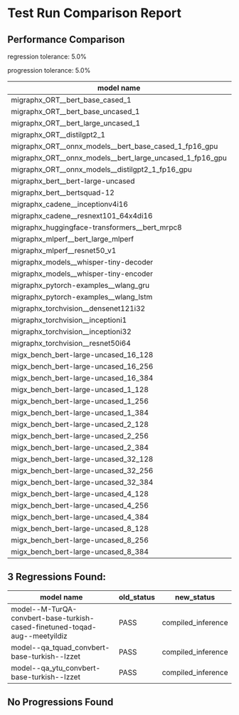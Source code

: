 # Test Run Comparison Report

## Performance Comparison

regression tolerance: 5.0%

progression tolerance: 5.0%

|model name|exit_status|analysis|old_time_ms|new_time_ms|change_ms|percent_change|
|---|---|---|---|---|---|---|
|migraphx_ORT__bert_base_cased_1|PASS|within tol|113.0589|113.3595|0.3007|0.27%|
|migraphx_ORT__bert_base_uncased_1|PASS|within tol|115.6536|113.3021|-2.3515|-2.03%|
|migraphx_ORT__bert_large_uncased_1|PASS|within tol|376.6519|366.0371|-10.6148|-2.82%|
|migraphx_ORT__distilgpt2_1|PASS|within tol|60.369|60.032|-0.337|-0.56%|
|migraphx_ORT__onnx_models__bert_base_cased_1_fp16_gpu|Numerics|within tol|72.3871|72.3106|-0.0765|-0.11%|
|migraphx_ORT__onnx_models__bert_large_uncased_1_fp16_gpu|Numerics|within tol|273.9541|275.249|1.295|0.47%|
|migraphx_ORT__onnx_models__distilgpt2_1_fp16_gpu|Numerics|within tol|38.8135|38.0849|-0.7286|-1.88%|
|migraphx_bert__bert-large-uncased|PASS|within tol|20.0744|20.0712|-0.0032|-0.02%|
|migraphx_bert__bertsquad-12|PASS|within tol|17.7149|18.5795|0.8647|4.88%|
|migraphx_cadene__inceptionv4i16|PASS|progression|152.7746|142.3107|-10.4639|-6.85%|
|migraphx_cadene__resnext101_64x4di16|PASS|within tol|215.0951|218.5404|3.4453|1.6%|
|migraphx_huggingface-transformers__bert_mrpc8|PASS|within tol|7.5558|7.5386|-0.0172|-0.23%|
|migraphx_mlperf__bert_large_mlperf|Numerics|progression|47.1162|44.113|-3.0032|-6.37%|
|migraphx_mlperf__resnet50_v1|PASS|progression|6.4526|6.0581|-0.3945|-6.11%|
|migraphx_models__whisper-tiny-decoder|PASS|within tol|30.3169|31.5742|1.2573|4.15%|
|migraphx_models__whisper-tiny-encoder|Numerics|within tol|53.4109|53.7387|0.3278|0.61%|
|migraphx_pytorch-examples__wlang_gru|PASS|regression|20.8011|22.6239|1.8228|8.76%|
|migraphx_pytorch-examples__wlang_lstm|PASS|progression|14.4153|12.8122|-1.6032|-11.12%|
|migraphx_torchvision__densenet121i32|PASS|within tol|71.8979|70.1093|-1.7886|-2.49%|
|migraphx_torchvision__inceptioni1|PASS|progression|15.9794|10.2174|-5.762|-36.06%|
|migraphx_torchvision__inceptioni32|PASS|within tol|143.2971|148.6838|5.3867|3.76%|
|migraphx_torchvision__resnet50i64|PASS|within tol|189.2231|182.6131|-6.6099|-3.49%|
|migx_bench_bert-large-uncased_16_128|PASS|within tol|33.5015|34.9566|1.4551|4.34%|
|migx_bench_bert-large-uncased_16_256|PASS|within tol|58.0559|57.4876|-0.5682|-0.98%|
|migx_bench_bert-large-uncased_16_384|Numerics|regression|73.3995|77.685|4.2855|5.84%|
|migx_bench_bert-large-uncased_1_128|PASS|within tol|13.5126|13.4772|-0.0354|-0.26%|
|migx_bench_bert-large-uncased_1_256|PASS|within tol|13.8364|13.8475|0.0111|0.08%|
|migx_bench_bert-large-uncased_1_384|PASS|within tol|19.9968|20.0771|0.0803|0.4%|
|migx_bench_bert-large-uncased_2_128|PASS|within tol|13.3347|13.3099|-0.0248|-0.19%|
|migx_bench_bert-large-uncased_2_256|PASS|within tol|14.0465|13.7728|-0.2737|-1.95%|
|migx_bench_bert-large-uncased_2_384|PASS|within tol|21.7594|22.2438|0.4844|2.23%|
|migx_bench_bert-large-uncased_32_128|PASS|within tol|69.265|69.7871|0.522|0.75%|
|migx_bench_bert-large-uncased_32_256|PASS|within tol|104.8016|108.2762|3.4746|3.32%|
|migx_bench_bert-large-uncased_32_384|Numerics|regression|145.1371|155.1891|10.052|6.93%|
|migx_bench_bert-large-uncased_4_128|PASS|within tol|15.1049|14.785|-0.3199|-2.12%|
|migx_bench_bert-large-uncased_4_256|PASS|within tol|17.4898|17.8057|0.3159|1.81%|
|migx_bench_bert-large-uncased_4_384|PASS|within tol|26.8141|26.8443|0.0302|0.11%|
|migx_bench_bert-large-uncased_8_128|PASS|within tol|20.0583|20.386|0.3277|1.63%|
|migx_bench_bert-large-uncased_8_256|PASS|regression|27.9322|29.5755|1.6434|5.88%|
|migx_bench_bert-large-uncased_8_384|PASS|within tol|41.6116|42.8952|1.2837|3.08%|

## 3 Regressions Found:

|model name|old_status|new_status|
|---|---|---|
|model--M-TurQA-convbert-base-turkish-cased-finetuned-toqad-aug--meetyildiz|PASS|compiled_inference|
|model--qa_tquad_convbert-base-turkish--Izzet|PASS|compiled_inference|
|model--qa_ytu_convbert-base-turkish--Izzet|PASS|compiled_inference|

## No Progressions Found

